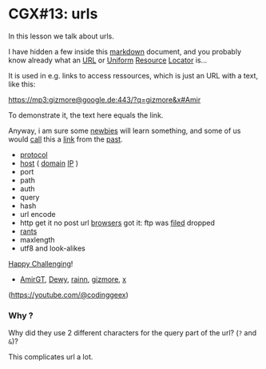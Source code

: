 # CGX#13: urls

In this lesson we talk about urls.

I have hidden a few inside this
[markdown](https://pandao.github.io/editor.md/en.html)
document, and you probably know already what an
[URL](https://en.wikipedia.org/wiki/URL?rel=gizmore)
or
[Uniform](https://www.hostinger.com/tutorials/what-is-a-url)
[Resource](https://developer.mozilla.org/en-US/docs/Learn/Common_questions/Web_mechanics/What_is_a_URL)
[Locator](https://www.techtarget.com/searchnetworking/definition/URL)
is...

It is used in e.g. links to access ressources,
which is just an URL with a text, like this:

[https://mp3:gizmore@google.de:443/?q=gizmore&x#Amir](https://mp3:gizmore@google.de:443/?q=gizmore&x#Amir)

To demonstrate it, the text here equals the link.

Anyway, i am sure some
[newbies](https://memes.com/m/KwEZ9D8eR8V)
will learn something,
and some of us would 
[call](tel:004917659598844)
this a
[link](https://en.wikipedia.org/wiki/Magnet_URI_scheme)
from the
[past](https://remix.kwed.org/download.php/4242/SkyMarshall%20Arts%20-%20Abyss%20Game%202%20%28Emulate%20the%20Past%20mix%29.mp3).

- [protocol](mailto:codinggeex@wechalll.net?subject=things)
- [host](https://www.wechall.net)
(
[domain](https://www.namecheap.com/)
[IP](http://127.0.0.1)
)
- port
- path
- auth
- query
- hash
- url encode
- http get it no post url
[browsers](https://www.mozilla.org/en-US/firefox/new/)
got it: ftp was
[filed](file:///etc/passwd)
dropped
- [rants](#why-)
- maxlength
- utf8 and look-alikes

[Happy Challenging](https://www.wechall.net/challenge/training/encodings/url/index.php)!

- [AmirGT](https://www.wechall.net/profile/AmirGT),
[Dewy](https://www.wechall.net/profile/Dewy),
[rainn](https://www.wechall.net/profile/rainn),
[gizmore](https://www.wechall.net/profile/gizmore),
[x](https://www.wechall.net/profile/x)

(https://youtube.com/@codinggeex)


### Why ?

Why did they use 2 different characters
for the query part of the url? (`?` and `&`)?

This complicates url a lot.
